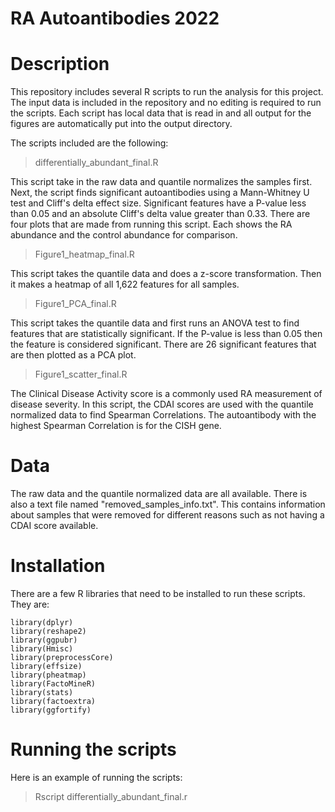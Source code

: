 RA Autoantibodies 2022
===================================================

# Description

This repository includes several R scripts to run the analysis for this project. The input data is included in the repository
and no editing is required to run the scripts. Each script has local data
that is read in and all output for the figures are automatically put into the
output directory.

The scripts included are the following:

>differentially_abundant_final.R

This script take in the raw data and quantile normalizes the samples first.
Next, the script finds significant autoantibodies using a Mann-Whitney U test
and Cliff's delta effect size. Significant features have a P-value less than
0.05 and an absolute Cliff's delta value greater than 0.33. There are four plots
that are made from running this script. Each shows the RA abundance and the control
abundance for comparison.

>Figure1_heatmap_final.R

This script takes the quantile data and does a z-score transformation.
Then it makes a heatmap of all 1,622 features for all samples.

>Figure1_PCA_final.R

This script takes the quantile data and first runs an ANOVA test to find features that
are statistically significant. If the P-value is less than 0.05 then the feature is
considered significant. There are 26 significant features that are then plotted as a
PCA plot.

>Figure1_scatter_final.R

The Clinical Disease Activity score is a commonly used RA measurement of disease
severity. In this script, the CDAI scores are used with the quantile normalized data
to find Spearman Correlations. The autoantibody with the highest Spearman Correlation is
for the CISH gene.

# Data

The raw data and the quantile normalized data are all available.
There is also a text file named "removed_samples_info.txt". This
contains information about samples that were removed for different
reasons such as not having a CDAI score available. 

# Installation

There are a few R libraries that need to be installed to run these scripts.
They are:

```
library(dplyr)
library(reshape2)
library(ggpubr)
library(Hmisc)
library(preprocessCore)
library(effsize)
library(pheatmap)
library(FactoMineR)
library(stats)
library(factoextra)
library(ggfortify)
```

# Running the scripts

Here is an example of running the scripts:

> Rscript differentially_abundant_final.r
